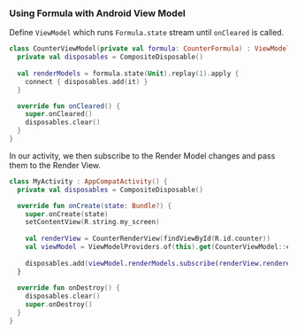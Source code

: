 ### Using Formula with Android View Model
Define `ViewModel` which runs `Formula.state` stream until `onCleared` is called.
```kotlin
class CounterViewModel(private val formula: CounterFormula) : ViewModel {
  private val disposables = CompositeDisposable()
    
  val renderModels = formula.state(Unit).replay(1).apply {
    connect { disposables.add(it) }
  }

  override fun onCleared() {
    super.onCleared()
    disposables.clear()
  }
}
```

In our activity, we then subscribe to the Render Model changes and pass them to the Render View.
```kotlin
class MyActivity : AppCompatActivity() {
  private val disposables = CompositeDisposable()

  override fun onCreate(state: Bundle?) {
    super.onCreate(state)
    setContentView(R.string.my_screen)
        
    val renderView = CounterRenderView(findViewById(R.id.counter))
    val viewModel = ViewModelProviders.of(this).get(CounterViewModel::class.java)
        
    disposables.add(viewModel.renderModels.subscribe(renderView.renderer::render))
  }
    
  override fun onDestroy() {
    disposables.clear()
    super.onDestroy()
  }
}
```
